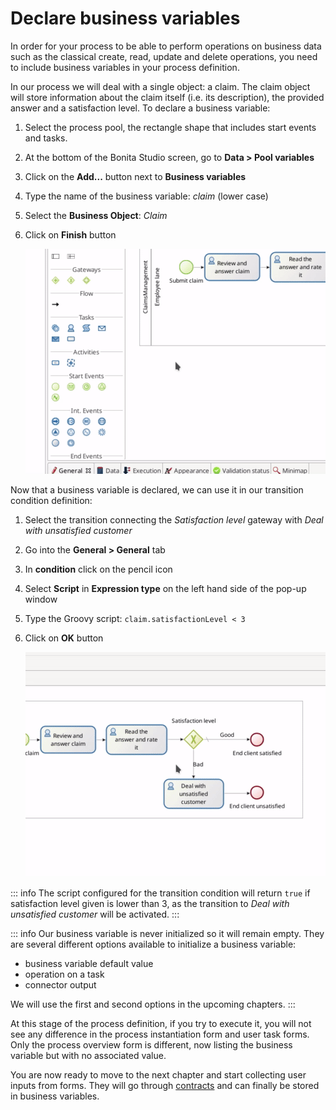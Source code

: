 # Declare business variables 

In order for your process to be able to perform operations on business data such as the classical create, read, update and delete operations, you need to include business variables in your process definition.

In our process we will deal with a single object: a claim. The claim object will store information about the claim itself (i.e. its description), the provided answer and a satisfaction level. To declare a business variable:
1. Select the process pool, the rectangle shape that includes start events and tasks.
1. At the bottom of the Bonita Studio screen, go to **Data > Pool variables**
1. Click on the **Add...** button next to **Business variables**
1. Type the name of the business variable: _claim_ (lower case)
1. Select the **Business Object**: _Claim_
1. Click on **Finish** button

   ![Declare business variable](images/getting-started-tutorial/declare-business-variable/declare-business-variable.gif)

Now that a business variable is declared, we can use it in our transition condition definition:
1. Select the transition connecting the _Satisfaction level_ gateway with _Deal with unsatisfied customer_
1. Go into the **General > General** tab
1. In **condition** click on the pencil icon
1. Select **Script** in **Expression type** on the left hand side of the pop-up window
1. Type the Groovy script: `claim.satisfactionLevel < 3`
1. Click on **OK** button

   ![Define transition condition using business variable value](images/getting-started-tutorial/declare-business-variable/define-condition.gif)

::: info
The script configured for the transition condition will return `true` if satisfaction level given is lower than 3, as the transition to _Deal with unsatisfied customer_ will be activated.
:::

::: info
Our business variable is never initialized so it will remain empty. They are several different options available to initialize a business variable:
- business variable default value
- operation on a task
- connector output

We will use the first and second options in the upcoming chapters.
:::

At this stage of the process definition, if you try to execute it, you will not see any difference in the process instantiation form and user task forms. Only the process overview form is different, now listing the business variable but with no associated value.

You are now ready to move to the next chapter and start collecting user inputs from forms. They will go through [contracts](declare-contracts.md) and can finally be stored in business variables.
